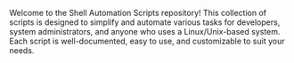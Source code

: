Welcome to the Shell Automation Scripts repository! This collection of scripts is designed to simplify and automate various tasks for developers, system administrators, and anyone who uses a Linux/Unix-based system. 
Each script is well-documented, easy to use, and customizable to suit your needs.
